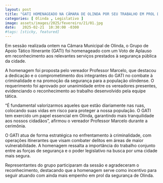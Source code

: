 ```yaml
---
layout: post
title: "GATI HOMENAGEADO NA CÂMARA DE OLINDA POR SEU TRABALHO EM PROL DA SEGURANÇA"
categories: [ Olinda , Legislativo ]
image: assets/images/2025/fevereiro/21/01.jpg
date:   2025-02-21  10:30:00 -0300
#tags: [sticky, featured]
---
```

Em sessão realizada ontem na Câmara Municipal de Olinda, o Grupo de Apoio Tático Itinerante (GATI) foi homenageado com um Voto de Aplauso em reconhecimento aos relevantes serviços prestados à segurança pública da cidade.

A homenagem foi proposta pelo vereador Professor Marcelo, que destacou a dedicação e o comprometimento dos integrantes do GATI no combate à criminalidade e na promoção da segurança para a população olindense. O requerimento foi aprovado por unanimidade entre os vereadores presentes, evidenciando o reconhecimento ao trabalho desenvolvido pela equipe tática.

“É fundamental valorizarmos aqueles que estão diariamente nas ruas, colocando suas vidas em risco para proteger a nossa população. O GATI tem exercido um papel essencial em Olinda, garantindo mais tranquilidade aos nossos cidadãos”, afirmou o vereador Professor Marcelo durante a cerimônia.

O GATI atua de forma estratégica no enfrentamento à criminalidade, com operações itinerantes que visam combater delitos em áreas de maior vulnerabilidade. A homenagem ressalta a importância do trabalho conjunto entre as forças de segurança e o poder legislativo na busca por uma cidade mais segura.

Representantes do grupo participaram da sessão e agradeceram o reconhecimento, destacando que a homenagem serve como incentivo para seguir atuando com ainda mais empenho em prol da segurança de Olinda.